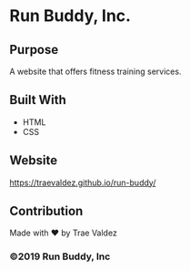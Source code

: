 # Run Buddy, Inc.

## Purpose
A website that offers fitness training services.

## Built With
* HTML
* CSS

## Website
https://traevaldez.github.io/run-buddy/

## Contribution
Made with ❤️ by Trae Valdez

### ©️2019 Run Buddy, Inc 
